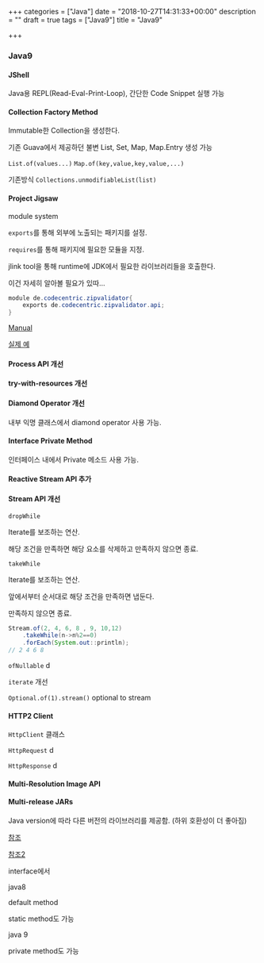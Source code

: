+++
categories = ["Java"]
date = "2018-10-27T14:31:33+00:00"
description = ""
draft = true
tags = ["Java9"]
title = "Java9"

+++
### Java9

#### JShell

Java용 REPL(Read-Eval-Print-Loop), 간단한 Code Snippet 실행 가능

#### Collection Factory Method

Immutable한 Collection을 생성한다.

기존 Guava에서 제공하던 불변 List, Set, Map, Map.Entry 생성 가능

`List.of(values...)` `Map.of(key,value,key,value,...)`

기존방식 `Collections.unmodifiableList(list)`

#### Project Jigsaw

module system

`exports`를 통해 외부에 노출되는 패키지를 설정.

`requires`를 통해 패키지에 필요한 모듈을 지정.

jlink tool을 통해 runtime에 JDK에서 필요한 라이브러리들을 호출한다.

이건 자세히 알아볼 필요가 있따...

```java
module de.codecentric.zipvalidator{
	exports de.codecentric.zipvalidator.api;
}
```

[Manual](http://openjdk.java.net/projects/jigsaw/quick-start)

[실제 예](https://www.linkedin.com/pulse/java-9-pain-gain-jigsaw-massimiliano-dal-mas)

#### Process API 개선

#### try-with-resources 개선

#### Diamond Operator 개선

내부 익명 클래스에서 diamond operator 사용 가능.

#### Interface Private Method

인터페이스 내에서 Private 메소드 사용 가능.

#### Reactive Stream API 추가

#### Stream API 개선

`dropWhile` 

Iterate를 보조하는 연산.

해당 조건을 만족하면 해당 요소를 삭제하고 만족하지 않으면 종료.

`takeWhile` 

Iterate를 보조하는 연산.

앞에서부터 순서대로 해당 조건을 만족하면 냅둔다.

만족하지 않으면 종료.

```java
Stream.of(2, 4, 6, 8 , 9, 10,12)
	.takeWhile(n->n%2==0)
	.forEach(System.out::println);
// 2 4 6 8
```

`ofNullable` d

`iterate` 개선

`Optional.of(1).stream()` optional to stream

#### HTTP2 Client

`HttpClient` 클래스

`HttpRequest` d

`HttpResponse` d

#### Multi-Resolution Image API

#### Multi-release JARs

Java version에 따라 다른 버전의 라이브러리를 제공함. (하위 호환성이 더 좋아짐)

[참조](https://medium.com/@goinhacker/java-9%EC%9D%98-%EB%B3%80%ED%99%94%EC%99%80-%ED%8A%B9%EC%A7%95-%EB%8C%80%EC%B6%A9-%EC%A0%95%EB%A6%AC-fca77cee88f2)

[참조2](https://www.pluralsight.com/blog/software-development/java-9-new-features)

interface에서

java8

default method

static method도 가능

java 9

private method도 가능